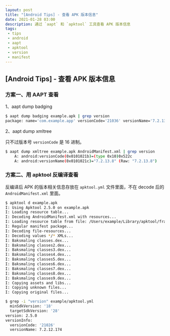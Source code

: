 ```yaml
---
layout: post
title: "[Android Tips] - 查看 APK 版本信息"
date: 2021-01-28 03:00
description: 通过 `aapt` 和 `apktool` 工具查看 APK 版本信息
tags:
 - tips
 - android
 - aapt
 - apktool
 - version
 - manifest
---
```


## [Android Tips] - 查看 APK 版本信息

### 方案一、用 AAPT 查看

1、aapt dump badging

```bash
$ aapt dump badging example.apk | grep version
package: name='com.example.app' versionCode='21036' versionName='7.2.13.8' platformBuildVersionName=''
```

2、aapt dump xmltree

只不过版本号 `versionCode` 是 16 进制。

```bash
$ aapt dump xmltree example.apk AndroidManifest.xml | grep version
    A: android:versionCode(0x0101021b)=(type 0x10)0x522c
    A: android:versionName(0x0101021c)="7.2.13.8" (Raw: "7.2.13.8")
```

### 方案二、用 apktool 反编译查看

反编译后 APK 的版本相关信息存放在 `apktool.yml` 文件里面，不在 decode 后的 `AndroidManifest.xml` 里面。

```bash
$ apktool d example.apk
I: Using Apktool 2.5.0 on example.apk
I: Loading resource table...
I: Decoding AndroidManifest.xml with resources...
I: Loading resource table from file: /Users/example/Library/apktool/framework/1.apk
I: Regular manifest package...
I: Decoding file-resources...
I: Decoding values */* XMLs...
I: Baksmaling classes.dex...
I: Baksmaling classes2.dex...
I: Baksmaling classes3.dex...
I: Baksmaling classes4.dex...
I: Baksmaling classes5.dex...
I: Baksmaling classes6.dex...
I: Baksmaling classes7.dex...
I: Baksmaling classes8.dex...
I: Baksmaling classes9.dex...
I: Copying assets and libs...
I: Copying unknown files...
I: Copying original files...

$ grep -i "version" example/apktool.yml
  minSdkVersion: '18'
  targetSdkVersion: '28'
version: 2.5.0
versionInfo:
  versionCode: '21026'
  versionName: 7.2.12.174
```
